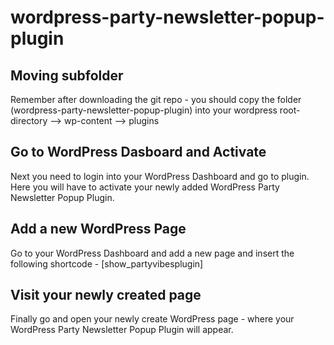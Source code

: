 # wordpress-party-newsletter-popup-plugin

## Moving subfolder 
Remember after downloading the git repo - you should copy the folder (wordpress-party-newsletter-popup-plugin) into your wordpress root-directory --> wp-content --> plugins

## Go to WordPress Dasboard and Activate
Next you need to login into your WordPress Dashboard and go to plugin. Here you will have to activate your newly added WordPress Party Newsletter Popup Plugin.

## Add a new WordPress Page
Go to your WordPress Dashboard and add a new page and insert the following shortcode - [show_partyvibesplugin]

## Visit your newly created page
Finally go and open your newly create WordPress page - where your WordPress Party Newsletter Popup Plugin will appear.
